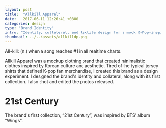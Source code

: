 ```yaml
---
layout: post
title:  "Allkill Apparel"
date:   2017-06-11 12:26:41 +0800
categories: design
type: "Brand Identity"
intro: "Identity, collateral, and textile design for a mock K-Pop-inspired clothing brand."
thumbnail: ../../assets/allkilldp.png
---
```


All-kill: (n.) when a song reaches #1 in all realtime charts.

Allkill Apparel was a mockup clothing brand that created minimalistic clothes inspired by Korean culture and aesthetic. Tired of the typical jersey shirts that defined K-pop fan merchandise, I created this brand as a design experiment. I designed the brand's identity and collateral, along with its first collection. I also shot and edited the photos released.

# 21st Century
The brand's first collection, “21st Century”, was inspired by BTS’ album “Wings”.